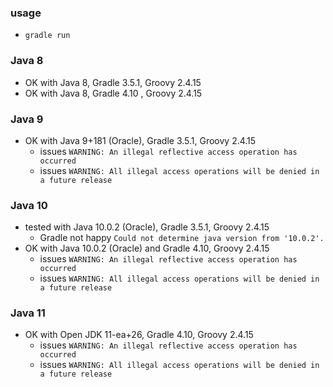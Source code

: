 
### usage

* `gradle run`

### Java 8 

* OK with Java 8, Gradle 3.5.1, Groovy 2.4.15
* OK with Java 8, Gradle 4.10 , Groovy 2.4.15

### Java 9

* OK with Java 9+181 (Oracle), Gradle 3.5.1, Groovy 2.4.15
    * issues `WARNING: An illegal reflective access operation has occurred`
    * issues `WARNING: All illegal access operations will be denied in a future release`

### Java 10

* tested with Java 10.0.2 (Oracle), Gradle 3.5.1, Groovy 2.4.15
    * Gradle not happy `Could not determine java version from '10.0.2'.` 
* OK with Java 10.0.2 (Oracle) and Gradle 4.10, Groovy 2.4.15
    * issues `WARNING: An illegal reflective access operation has occurred`
    * issues `WARNING: All illegal access operations will be denied in a future release`

### Java 11

* OK with Open JDK 11-ea+26, Gradle 4.10, Groovy 2.4.15
    * issues `WARNING: An illegal reflective access operation has occurred`
    * issues `WARNING: All illegal access operations will be denied in a future release`
